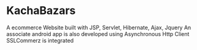 # KachaBazars
A ecommerce Website built with JSP, Servlet, Hibernate, Ajax, Jquery 
An associate android app is also developed using Asynchronous Http Client 
SSLCommerz is integrated
